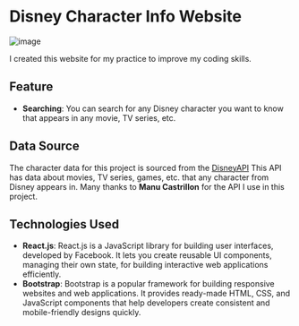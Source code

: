 # Disney Character Info Website

![image](https://github.com/newweww/portfolio/assets/154038750/3694bd9a-7ed0-4a9e-b9d6-49785df2fc18)

I created this website for my practice to improve my coding skills.

## Feature
* **Searching**: You can search for any Disney character you want to know that appears in any movie, TV series, etc.

## Data Source
The character data for this project is sourced from the [DisneyAPI](https://disneyapi.dev/about/) This API has data about movies, TV series, games, etc. that any character from Disney appears in. Many thanks to **Manu Castrillon** for the API I use in this project.

## Technologies Used
* **React.js**: React.js is a JavaScript library for building user interfaces, developed by Facebook. It lets you create reusable UI components, managing their own state, for building interactive web applications efficiently.
* **Bootstrap**: Bootstrap is a popular framework for building responsive websites and web applications. It provides ready-made HTML, CSS, and JavaScript components that help developers create consistent and mobile-friendly designs quickly.
